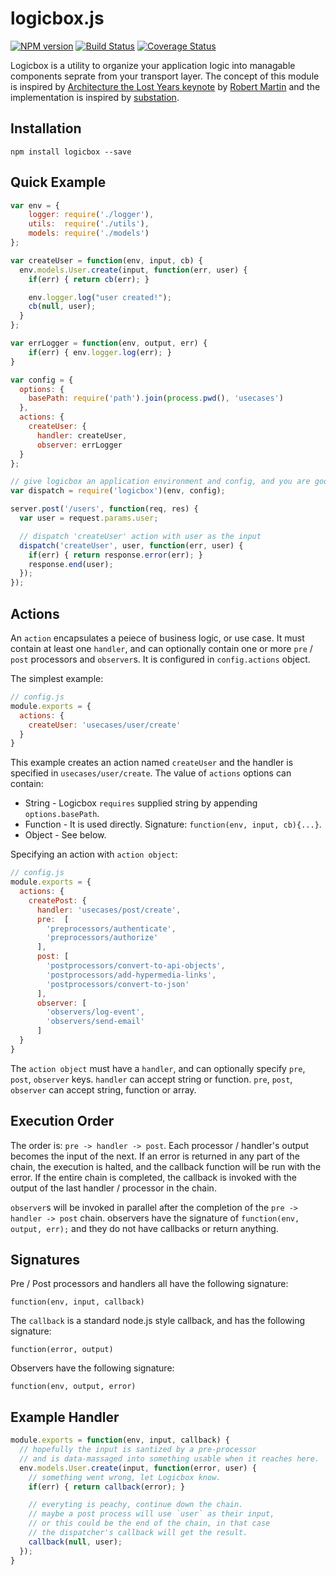 logicbox.js
===========

[![NPM version](https://badge.fury.io/js/logicbox.png)](http://badge.fury.io/js/logicbox)
[![Build Status](https://travis-ci.org/aq1018/logicbox.png?branch=master)](https://travis-ci.org/aq1018/logicbox)
[![Coverage Status](https://coveralls.io/repos/aq1018/logicbox/badge.png)](https://coveralls.io/r/aq1018/logicbox)

Logicbox is a utility to organize your application logic into managable components seprate from your transport layer. The concept of this module is inspired by [Architecture the Lost Years keynote](http://www.confreaks.com/videos/759-rubymidwest2011-keynote-architecture-the-lost-years) by [Robert Martin](http://en.wikipedia.org/wiki/Robert_Cecil_Martin) and the implementation is inspired by [substation](https://github.com/snusnu/substation).


Installation
------------

```
npm install logicbox --save
```

Quick Example
-------------

```javascript
var env = {
    logger: require('./logger'),
    utils:  require('./utils'),
    models: require('./models')
};

var createUser = function(env, input, cb) {
  env.models.User.create(input, function(err, user) {
    if(err) { return cb(err); }

    env.logger.log("user created!");
    cb(null, user);
  }
};

var errLogger = function(env, output, err) {
    if(err) { env.logger.log(err); }
}

var config = {
  options: {
    basePath: require('path').join(process.pwd(), 'usecases')
  },
  actions: {
    createUser: {
      handler: createUser,
      observer: errLogger
  }
};

// give logicbox an application environment and config, and you are good to go.
var dispatch = require('logicbox')(env, config);

server.post('/users', function(req, res) {
  var user = request.params.user;

  // dispatch 'createUser' action with user as the input
  dispatch('createUser', user, function(err, user) {
    if(err) { return response.error(err); }
    response.end(user);
  });
});

```

Actions
-------

An `action` encapsulates a peiece of business logic, or use case. It must contain at least one `handler`, and can optionally contain one or more `pre` / `post` processors and `observer`s. It is configured in `config.actions` object.

The simplest example:

```javascript
// config.js
module.exports = {
  actions: {
    createUser: 'usecases/user/create'
  }
}
```

This example creates an action named `createUser` and the handler is specified in `usecases/user/create`. The value of `actions` options can contain:

* String - Logicbox `requires` supplied string by appending `options.basePath`.
* Function - It is used directly. Signature: `function(env, input, cb){...}`.
* Object - See below.

Specifying an action with `action object`:

```javascript
// config.js
module.exports = {
  actions: {
    createPost: {
      handler: 'usecases/post/create',
      pre:  [
        'preprocessors/authenticate',
        'preprocessors/authorize'
      ],
      post: [
        'postprocessors/convert-to-api-objects',
        'postprocessors/add-hypermedia-links',
        'postprocessors/convert-to-json'
      ],
      observer: [
        'observers/log-event',
        'observers/send-email'
      ]
  }
}
```

The `action object` must have a `handler`, and can optionally specify `pre`, `post`, `observer` keys. `handler` can accept string or function. `pre`, `post`, `observer` can accept string, function or array.

Execution Order
---------------

The order is: `pre -> handler -> post`. Each processor / handler's output becomes the input of the next. If an error is returned in any part of the chain, the execution is halted, and the callback function will be run with the error. If the entire chain is completed, the callback is invoked with the output of the last handler / processor in the chain.

`observer`s will be invoked in parallel after the completion of the `pre -> handler -> post` chain. observers have the signature of `function(env, output, err);` and they do not have callbacks or return anything.


Signatures
----------

Pre / Post processors and handlers all have the following signature:

`function(env, input, callback)`

The `callback` is a standard node.js style callback, and has the following signature:

`function(error, output)`

Observers have the following signature:

`function(env, output, error)`

Example Handler
---------------

```javascript
module.exports = function(env, input, callback) {
  // hopefully the input is santized by a pre-processor
  // and is data-massaged into something usable when it reaches here.
  env.models.User.create(input, function(error, user) {
    // something went wrong, let Logicbox know.
    if(err) { return callback(error); }

    // everyting is peachy, continue down the chain.
    // maybe a post process will use `user` as their input,
    // or this could be the end of the chain, in that case
    // the dispatcher's callback will get the result.
    callback(null, user);
  });
}
```
